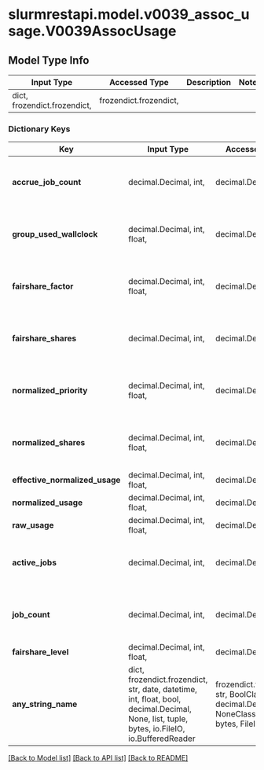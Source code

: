 # slurmrestapi.model.v0039_assoc_usage.V0039AssocUsage

## Model Type Info
Input Type | Accessed Type | Description | Notes
------------ | ------------- | ------------- | -------------
dict, frozendict.frozendict,  | frozendict.frozendict,  |  | 

### Dictionary Keys
Key | Input Type | Accessed Type | Description | Notes
------------ | ------------- | ------------- | ------------- | -------------
**accrue_job_count** | decimal.Decimal, int,  | decimal.Decimal,  |  | [optional] value must be a 32 bit integer
**group_used_wallclock** | decimal.Decimal, int, float,  | decimal.Decimal,  |  | [optional] value must be a 64 bit float
**fairshare_factor** | decimal.Decimal, int, float,  | decimal.Decimal,  |  | [optional] value must be a 64 bit float
**fairshare_shares** | decimal.Decimal, int,  | decimal.Decimal,  |  | [optional] value must be a 32 bit integer
**normalized_priority** | decimal.Decimal, int, float,  | decimal.Decimal,  |  | [optional] value must be a 64 bit float
**normalized_shares** | decimal.Decimal, int, float,  | decimal.Decimal,  |  | [optional] value must be a 64 bit float
**effective_normalized_usage** | decimal.Decimal, int, float,  | decimal.Decimal,  |  | [optional] 
**normalized_usage** | decimal.Decimal, int, float,  | decimal.Decimal,  |  | [optional] 
**raw_usage** | decimal.Decimal, int, float,  | decimal.Decimal,  |  | [optional] 
**active_jobs** | decimal.Decimal, int,  | decimal.Decimal,  |  | [optional] value must be a 32 bit integer
**job_count** | decimal.Decimal, int,  | decimal.Decimal,  |  | [optional] value must be a 32 bit integer
**fairshare_level** | decimal.Decimal, int, float,  | decimal.Decimal,  |  | [optional] 
**any_string_name** | dict, frozendict.frozendict, str, date, datetime, int, float, bool, decimal.Decimal, None, list, tuple, bytes, io.FileIO, io.BufferedReader | frozendict.frozendict, str, BoolClass, decimal.Decimal, NoneClass, tuple, bytes, FileIO | any string name can be used but the value must be the correct type | [optional]

[[Back to Model list]](../../README.md#documentation-for-models) [[Back to API list]](../../README.md#documentation-for-api-endpoints) [[Back to README]](../../README.md)

